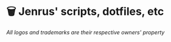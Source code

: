 # 🗑️ Jenrus' scripts, dotfiles, etc

*All logos and trademarks are their respective owners' property*
